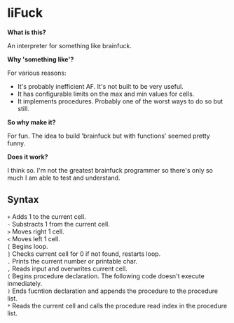 liFuck
======

**What is this?**

An interpreter for something like brainfuck.

**Why 'something like'?**

For various reasons:
 - It's probably inefficient AF. It's not built to be very useful.
 - It has configurable limits on the max and min values for cells.
 - It implements procedures. Probably one of the worst ways to do so but still.

**So why make it?**

For fun. The idea to build 'brainfuck but with functions' seemed pretty funny.

**Does it work?**

I think so. I'm not the greatest brainfuck programmer so there's only so much
I am able to test and understand.


Syntax
------

`+`     Adds 1 to the current cell.  
`-`     Substracts 1 from the current cell.  
`>`     Moves right 1 cell.  
`<`     Moves left 1 cell.  
`[`     Begins loop.  
`]`     Checks current cell for 0 if not found, restarts loop.  
`.`     Prints the current number or printable char.  
`,`     Reads input and overwrites current cell.  
`(`     Begins procedure declaration. The following code doesn't execute inmediately.  
`)`     Ends fucntion declaration and appends the procedure to the procedure list.  
`*`     Reads the current cell and calls the procedure read index in the procedure list.